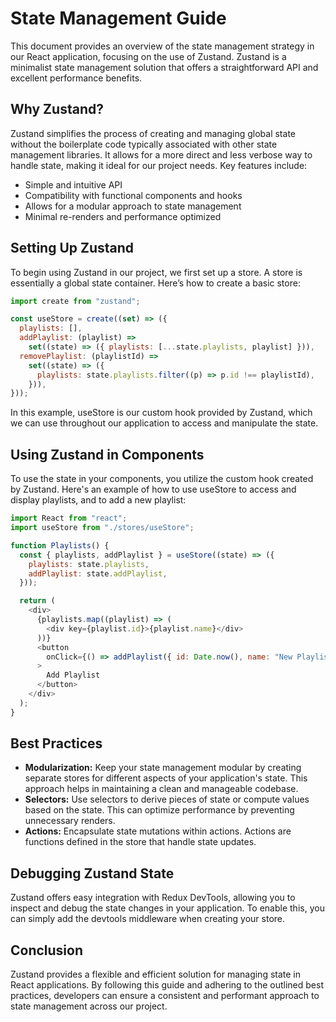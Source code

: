 # State Management Guide

This document provides an overview of the state management strategy in our React application, focusing on the use of Zustand. Zustand is a minimalist state management solution that offers a straightforward API and excellent performance benefits.

## Why Zustand?

Zustand simplifies the process of creating and managing global state without the boilerplate code typically associated with other state management libraries. It allows for a more direct and less verbose way to handle state, making it ideal for our project needs. Key features include:

- Simple and intuitive API
- Compatibility with functional components and hooks
- Allows for a modular approach to state management
- Minimal re-renders and performance optimized

## Setting Up Zustand

To begin using Zustand in our project, we first set up a store. A store is essentially a global state container. Here’s how to create a basic store:

```javascript
import create from "zustand";

const useStore = create((set) => ({
  playlists: [],
  addPlaylist: (playlist) =>
    set((state) => ({ playlists: [...state.playlists, playlist] })),
  removePlaylist: (playlistId) =>
    set((state) => ({
      playlists: state.playlists.filter((p) => p.id !== playlistId),
    })),
}));
```

In this example, useStore is our custom hook provided by Zustand, which we can use throughout our application to access and manipulate the state.

## Using Zustand in Components

To use the state in your components, you utilize the custom hook created by Zustand. Here's an example of how to use useStore to access and display playlists, and to add a new playlist:

```javascript
import React from "react";
import useStore from "./stores/useStore";

function Playlists() {
  const { playlists, addPlaylist } = useStore((state) => ({
    playlists: state.playlists,
    addPlaylist: state.addPlaylist,
  }));

  return (
    <div>
      {playlists.map((playlist) => (
        <div key={playlist.id}>{playlist.name}</div>
      ))}
      <button
        onClick={() => addPlaylist({ id: Date.now(), name: "New Playlist" })}
      >
        Add Playlist
      </button>
    </div>
  );
}
```

## Best Practices

- **Modularization:** Keep your state management modular by creating separate stores for different aspects of your application's state. This approach helps in maintaining a clean and manageable codebase.
- **Selectors:** Use selectors to derive pieces of state or compute values based on the state. This can optimize performance by preventing unnecessary renders.
- **Actions:** Encapsulate state mutations within actions. Actions are functions defined in the store that handle state updates.

## Debugging Zustand State

Zustand offers easy integration with Redux DevTools, allowing you to inspect and debug the state changes in your application. To enable this, you can simply add the devtools middleware when creating your store.

## Conclusion

Zustand provides a flexible and efficient solution for managing state in React applications. By following this guide and adhering to the outlined best practices, developers can ensure a consistent and performant approach to state management across our project.
